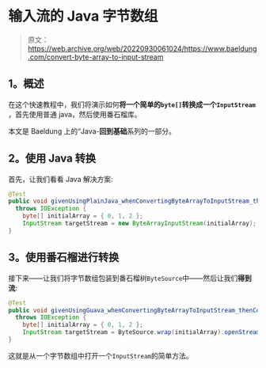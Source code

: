 # 输入流的 Java 字节数组

> 原文：<https://web.archive.org/web/20220930061024/https://www.baeldung.com/convert-byte-array-to-input-stream>

## 1。概述

在这个快速教程中，我们将演示如何**将一个简单的`byte[]`转换成一个`InputStream`** ，首先使用普通 java，然后使用番石榴库。

本文是 Baeldung 上的“Java-**回到基础**系列的一部分。

## 2。使用 Java 转换

首先，让我们看看 Java 解决方案:

```java
@Test
public void givenUsingPlainJava_whenConvertingByteArrayToInputStream_thenCorrect() 
  throws IOException {
    byte[] initialArray = { 0, 1, 2 };
    InputStream targetStream = new ByteArrayInputStream(initialArray);
}
```

## 3。使用番石榴进行转换

接下来——让我们将字节数组包装到番石榴树`ByteSource`中——然后让我们**得到流**:

```java
@Test
public void givenUsingGuava_whenConvertingByteArrayToInputStream_thenCorrect() 
  throws IOException {
    byte[] initialArray = { 0, 1, 2 };
    InputStream targetStream = ByteSource.wrap(initialArray).openStream();
}
```

这就是从一个字节数组中打开一个`InputStream`的简单方法。